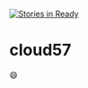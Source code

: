 [![Stories in Ready](https://badge.waffle.io/CloudyDirk/cloud57.png?label=ready&title=Ready)](https://waffle.io/CloudyDirk/cloud57)
# cloud57
:smile:
